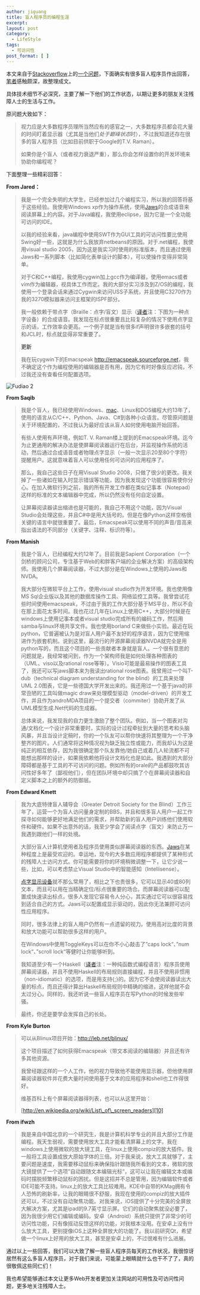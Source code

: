 ```yaml
---
author: jiguang
title: 盲人程序员的编程生涯
excerpt:
layout: post
category:
  - LifeStyle
tags:
  - 可访问性
post_format: [ ]
---
```

本文来自于[Stackoverflow][1]上的[一个问题][2]，下面确实有很多盲人程序员作出回答，[笔者][3]感触颇深，故整理成文。

具体技术细节不必深究，主要了解一下他们的工作状态，以期让更多的朋友关注残障人士的生活与工作。

原问题大致如下：

> 视力应是大多数程序员理所当然应有的感官之一，大多数程序员都会花大量的时间盯着显示器（尤其是当他们*处于巅峰状态*时），不过我知道还存在很多的盲人程序员（比如目前供职于Google的T.V. Raman）。
> 
> 如果你是个盲人（或者视力衰退严重），那么你会怎样设置你的开发环境来协助你编程呢？

下面整理一些精彩回答：

**From Jared：**

> 我是一个完全失明的大学生，已经参加过几个编程实习，所以我的回答将基于这些经验。我使用Windows xp作为操作系统，使用[Jaws][4]的合成语音来阅读屏幕上的内容。对于Java编程，我使用eclipse，因为它是一个全功能可访问的IDE。
> 
> 以我的经验来看，java编程中使用SWT作为GUI工具的可访问性要比使用Swing好一些，这就是为什么我放弃netbeans的原因。对于.net编程，我使用visual studio 2005，因为这是我实习时使用的标准版本，而且通过使用Jaws和一系列脚本（比如简化表单设计的脚本），可以使操作变得非常简单。
> 
> 对于C和C++编程，我使用cygwin加上gcc作为编译器，使用emacs或者vim作为编辑器，视具体工作而定。我的大部分实习涉及到Z/OS的编程，我使用一个登录会话来通过Cygwin来访问USS子系统，并且使用C3270作为我的3270模拟器来访问主框架的ISPF部分。
> 
> 我一般依赖于带点字（Braille：点字/盲文）显示（[译者][5]注：下图为一种点字设备）的合成语音。我发现在标点很重要且比较复杂的情况下使用点字显示的话，工作效率会更高。一个例子就是当有很多if声明很许多嵌套的括号和JCL时，标点就显得非常重要了。
> 
> **更新**
> 
> 我在玩cygwin下的Emacspeak <http://emacspeak.sourceforge.net>，我不确定这个作为编程使用的编辑器是否有用，因为它有时好像反应迟钝，不过我还没有查看任何配置选项。 

![Fudiao 2][6]

**From Saqib**

> 我是个盲人，我已经使用Windows、[mac][7]、Linux和DOS编程大约13年了，使用的语言从C/C++、Python、Java、C#到各种小众语言。尽管原问题是关于环境配置的，不过我认为最好应该从盲人如何使用电脑开始回答。
> 
> 有些人使用有声环境，例如T. V. Raman楼上提到的Emacspeak环境。迄今为止更通用的解决办法是使屏幕阅读器运行在后台，并监视操作系统的活动，然后通过合成语音或者物理点字显示（一般一次显示20至80个字符）提醒用户。这就意味着盲人可以使用任何可访问的应用程序了。
> 
> 那么，我自己这些日子在用Visual Studio 2008，只做了很少的更改。我关掉了一些诸如在输入时显示错误等功能，因为我发现这个功能很容易使你分心。在加入微软行列之前，我的所有开发工作都在类似记事本（Notepad）这样的标准的文本编辑器中完成，所以仍然没有任何自定设置。
> 
> 让屏幕阅读器读出缩进也是可能的，我自己不用这个功能，因为Visual Studio会处理这些，并且C#中是用大括号的。但是在像Python这样空格很关键的语言中就很重要了。最后，Emacspeak可以使用不同的声音/音高来指出语法的不同部分（关键字、注释、标识符等）。 

**From Manish**

> 我是个盲人，已经编程大约12年了。目前我是Sapient Corporation（一个剑桥的顾问公司，专注基于Web的和胖客户端的企业解决方案）的高级架构师。我使用几个屏幕阅读器，不过大部分是在Windows上使用的Jaws和NVDA。
> 
> 我大部分在微软平台上工作，使用visual studio作为开发环境。我也使用像MS Sql企业版以及其他的数据库操作工具、网络监控工具等。我曾尝试花些时间使用emacspeak，不过由于我的工作大部分基于MS平台，所以不会在那上面花太多时间。我也花过几年在Linux上使用C++，大部分时候是在windows上使用记事本或者visual studio完成所有的编码工作，然后用samba与linux环境共享文件。我也使用borland C来做些小实验。最近在玩python，它普遍被认为是对盲人用户最不友好的程序语言，因为它使用缩进作为嵌套机制。说到这里，最流行的开源屏幕阅读器NVDA就完全是用python写的，而且这个项目的一些贡献者本身就是盲人。一个很有意思的问题就是，我经常被问到，作为一个架构师我是如何处理各种图表的（UML、viso以及rational rose等等）。Visio可能是最易操作的图表工具了，我还可以写jaws脚本来为我读出rational rose图表。我曾用过一个叫T-dub（technical diagram understanding for the blind）的工具来处理UML 2.0图表，它是一些德国大学开发出来的。我还用过一个基于java的非常丑陋的工具叫做magic draw来处理模型驱动（model-driven）的开发工作，并且作为androMDA项目的一个提交者（commiter）协助开发了从UML模型生成.Net代码的生成器。
> 
> 总体来说，我发现我的自力更生激励了整个团队。例如，当一个图表对沟通/文档化一个设计非常重要时，实际的设计过程牵扯到大量的思考和头脑风暴，并且当设计定稿时，你的一个队友可以帮你快速将其整理为一个干净整齐的图片。人们通常将这种情况视为缺乏独立性或能力，而我却认为这是纯正的相互依存，因为我很确定那个队友靠他/她自己或着几人轮流都不可能想出那样的设计，如果我依赖他将设计文档化也是如此。我遇到的大部分障碍都是基于工具的不可访问的问题。例如所有的orale的产品都鼓吹其访问性好多年了（鄙视他们），但在团队环境中却只搞了个在屏幕阅读器和自定义脚本之上的额外的防御层。 

**From Edward Kmett**

> 我为大底特律盲人辅导会（Greater Detroit Society for the Blind）工作三年了，运营一个为盲人访问量身定制的BBS，并且和很多盲人用户一起工作探寻如何能够更好地满足他们的需求，并帮助新的盲人用户训练他们使用软件和硬件。如果不出意外的话，我至少学会了阅读点字（盲文）来防止万一我遇到跟他们一样的处境。
> 
> 大部分盲人计算机使用者及程序员使用类似屏幕阅读器的东西。[Jaws][8]在某种程度上是最受欢迎的。幸运地，现今的大多数应用程序都提供了某种形式的残障人士访问方式。你可能需要将你的环境稍微调整一下，让它少说一些，比如，可以考虑禁止Visual Studio中的智能感知（Intellisense）。
> 
> [点字显示设备][9]就不那么常用了，相比之下也贵很多，它可以显示40或80列文本，而且可以用在当精确定位/标点很重要的场合。而屏幕阅读器可以配置成快速读出标点，很多人发现它容易令人分心，其实通过它可以很容易找到适合自己的方式。Jaws可以配置成显示驱动的，因此你无法兼顾可访问性应用程序。
> 
> 同时，很多法律上的盲人用户仍然有一点遗留的视力。使用高对比度的背景和放大功能可以帮助很多这样的用户。
> 
> 在Windows中使用ToggleKeys可以在你不小心敲击了”caps lock“、”num lock“、”scroll lock“等健时让你能够听到。
> 
> 我知道至少有一个Haskell（[译者][5]注：一种纯函数式编程语言）程序员使用屏幕阅读器，并且不使用Haskell的布局规则直接编程，并且不使用非惯用（non-idiomatic）的选项，而是用支持{;}的。因为它不会使阅读器读出大量的标点，而且还得计算出Haskell布局规则中精确的缩进，这样他就不会太过分心。同样的，我还听说一些盲人程序员在写Python的时候发些牢骚。
> 
> 最终，你还是要学会发挥自己的长处。 

**From Kyle Burton**

> 可以从Blinux项目开始：<http://leb.net/blinux/>
> 
> 这个项目描述了如何获得Emacspeak（带文本阅读的编辑器）并且还有许多其他资源。
> 
> 我曾经跟这样的一个人工作，他的视力导致他不能使用显示器，但他使用屏幕阅读器软件并花费大量时间使用基于文本的应用程序和shell也工作得很好。
> 
> 维基百科上有个屏幕阅读器得列表，也可以从这里开始：
> 
> [http://en.wikipedia.org/wiki/List\_of\_screen_readers][10] 

**From ifwzh**

> 我是来自中国北京的一个研究生，我是计算机科学专业的并且大部分工作是编程。我天生弱视，需要使用放大工具才能看清屏幕上的文字。我在windows上使用微软的放大镜工具，在linux上使用compiz的放大插件。我一般将工具设置成放大原始字体的三倍。对于我来说，放大工具就够了，主要问题是速度，我需要移动鼠标来确保指针跟随我所看到的文本，微软的放大镜提供了一个选项”自动跟随文本编辑光标“，这可以让我在编辑文本或编码时摆脱频繁移动鼠标的困扰。但是这招并不总是管用，因为编辑软件或者IDE可能不支持。linux上的放大工具比较难用。KDE中自带的KMag拥有令人恐怖的刷新率，让我的眼睛很不舒服，我现在使用的compiz的放大插件还可以，不过没有自动聚焦功能。对我来说，iOS提供了十分完美的全屏放大解决方案，尤其是ipad的9.7英寸显示屏。它们的自动聚焦就没必要了，因为我很少用它们编辑或编码。安卓（Android）系统只提供了非常少的可访问性功能，只有像摇动反馈这样的功能，对我根本没用。在安卓上没有什么放大工具，更别提像iOS上这种全屏放大的功能了。我以前研究Qt，希望做一个linux上好用的放大工具，甚至是安卓上的，不过很难有什么进展。 

通过以上一些回答，我们可以大致了解一些盲人程序员每天的工作状况，我很惊讶居然有这么多盲人程序员，对于我们来说，可能蒙上眼睛就什么也干不了了，真的很敬佩这些同仁们！

我也希望能够通过本文让更多Web开发者更加关注网站的可用性及可访问性问题，更多地关注残障人士。

 [1]: http://stackoverflow.com/
 [2]: http://stackoverflow.com/questions/118984/how-can-you-program-if-youre-blind
 [3]: http://jiguang.github.com "笔者"
 [4]: http://freedomscientific.com/products/fs/jaws-product-page.asp
 [5]: http://jiguang.github.com "译者"
 [6]: http://jiguang.github.com/content/uploads/2012/03/fudiao-2.jpg "fudiao-2.jpg"
 [7]: http://jiguang.github.com/index.php/tag/mac/ "mac"
 [8]: http://www.freedomscientific.com/products/fs/jaws-product-page.asp
 [9]: http://en.wikipedia.org/wiki/Refreshable_Braille_display
 [10]: http://en.wikipedia.org/wiki/List_of_screen_readers